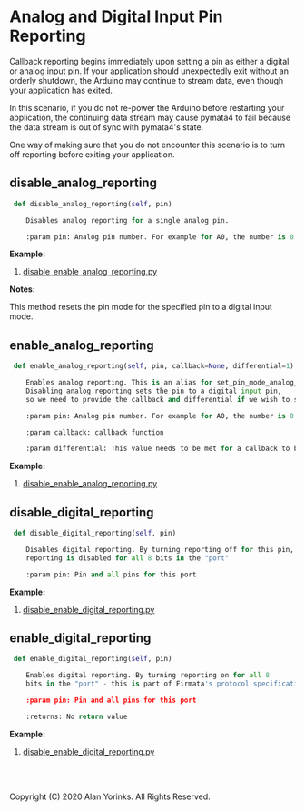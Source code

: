 # Analog and Digital Input Pin  Reporting

Callback reporting begins immediately upon setting a pin as either a digital or analog
input pin. If your application should unexpectedly exit without an orderly shutdown,
the Arduino may continue to stream data, even though your application has exited.

In this scenario, if you do not re-power the Arduino before restarting your application,
the continuing data stream may cause pymata4 to fail because the data stream is out
of sync with pymata4's state.

One way of making sure that you do not encounter this scenario is to turn off
reporting before exiting your application.


## disable_analog_reporting

```python
 def disable_analog_reporting(self, pin)

    Disables analog reporting for a single analog pin.

    :param pin: Analog pin number. For example for A0, the number is 0.
```

**Example:**

1. [disable_enable_analog_reporting.py](https://github.com/MrYsLab/pymata4/blob/master/examples/disable_enable_analog_reporting.py) 

**Notes:**

This method resets the pin mode for the specified pin to a digital input
mode. 


## enable_analog_reporting
```python
 def enable_analog_reporting(self, pin, callback=None, differential=1)

    Enables analog reporting. This is an alias for set_pin_mode_analog_input. 
    Disabling analog reporting sets the pin to a digital input pin, 
    so we need to provide the callback and differential if we wish to specify it.

    :param pin: Analog pin number. For example for A0, the number is 0.

    :param callback: callback function

    :param differential: This value needs to be met for a callback to be invoked.
```

**Example:**

1. [disable_enable_analog_reporting.py](https://github.com/MrYsLab/pymata4/blob/master/examples/disable_enable_analog_reporting.py) 

## disable_digital_reporting
```python
 def disable_digital_reporting(self, pin)

    Disables digital reporting. By turning reporting off for this pin, 
    reporting is disabled for all 8 bits in the "port"

    :param pin: Pin and all pins for this port
```
**Example:**

1. [disable_enable_digital_reporting.py](https://github.com/MrYsLab/pymata4/blob/master/examples/disable_enable_digital_reporting.py) 

## enable_digital_reporting

```python
 def enable_digital_reporting(self, pin)

    Enables digital reporting. By turning reporting on for all 8 
    bits in the "port" - this is part of Firmata's protocol specification.

    :param pin: Pin and all pins for this port

    :returns: No return value

```
**Example:**

1. [disable_enable_digital_reporting.py](https://github.com/MrYsLab/pymata4/blob/master/examples/disable_enable_digital_reporting.py) 


<br>
<br>

Copyright (C) 2020 Alan Yorinks. All Rights Reserved.
